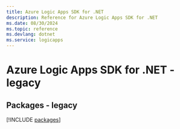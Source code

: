 ```yaml
---
title: Azure Logic Apps SDK for .NET
description: Reference for Azure Logic Apps SDK for .NET
ms.date: 08/30/2024
ms.topic: reference
ms.devlang: dotnet
ms.service: logicapps
---
```

# Azure Logic Apps SDK for .NET - legacy
## Packages - legacy
[!INCLUDE [packages](logic-apps-index.md)]